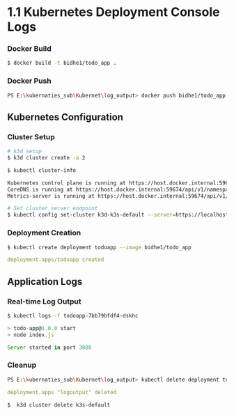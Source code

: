 # 1.1 Kubernetes Deployment Console Logs

### Docker Build

```bash
$ docker build -t bidhe1/todo_app .
```

### Docker Push

```bash
PS E:\kubernaties_sub\Kubernet\log_output> docker push bidhe1/todo_app
```

## Kubernetes Configuration

### Cluster Setup

```bash
# k3d setup
$ k3d cluster create -a 2
```

```bash
$ kubectl cluster-info

Kubernetes control plane is running at https://host.docker.internal:59674
CoreDNS is running at https://host.docker.internal:59674/api/v1/namespaces/kube-system/services/kube-dns:dns/proxy
Metrics-server is running at https://host.docker.internal:59674/api/v1/namespaces/kube-system/services/https:metrics-server:https/proxy
```

```bash
# Set cluster server endpoint
$ kubectl config set-cluster k3d-k3s-default --server=https://localhost:59674
```

### Deployment Creation

```bash
$ kubectl create deployment todoapp --image bidhe1/todo_app
```

```yaml
deployment.apps/todoapp created
```

## Application Logs

### Real-time Log Output

```bash
$ kubectl logs -f todoapp-7bb79bfdf4-dskhc
```

```javascript
> todo-app@1.0.0 start
> node index.js

Server started in port 3000
```

### Cleanup

```bash
PS E:\kubernaties_sub\Kubernet\log_output> kubectl delete deployment todoapp
```

```yaml
deployment.apps "logoutput" deleted
```

```bash
$  k3d cluster delete k3s-default
```
